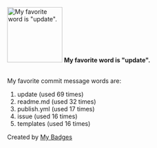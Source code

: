 <img src="https://my-badges.github.io/my-badges/favorite-word.png" alt="My favorite word is &quot;update&quot;." title="My favorite word is &quot;update&quot;." width="128">
<strong>My favorite word is &quot;update&quot;.</strong>
<br><br>

My favorite commit message words are:

1. update (used 69 times)
2. readme.md (used 32 times)
3. publish.yml (used 17 times)
4. issue (used 16 times)
5. templates (used 16 times)


Created by <a href="https://github.com/my-badges/my-badges">My Badges</a>
